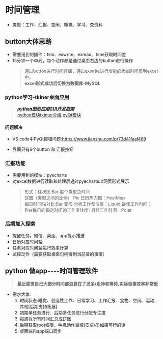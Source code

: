 # 时间管理

- 类型：工作、汇报、空闲、睡觉、学习、查资料

## button大体思路

- 需要用到的插件：tkin、exwrite、exread、time获取时间差
- 15分钟一个单元，每个动作都是通过桌面右边的button进行操作
    > 通过button进行时间存储，通过exwrite进行增量的添加时间表到excel中。  
__excel形式成功后切换为数据库-MySQL__

### python学习-tkiner桌面应用

> [___python图形应用GUI开发框架___](https://blog.csdn.net/tTU1EvLDeLFq5btqiK/article/details/78693348)  
[python模块tkinter介绍](https://docs.python.org/3.7/library/tkinter.html#how-tk-and-tkinter-are-related)
[pyQt模块](https://www.cnblogs.com/archisama/p/5444032.html)

#### 问题解决

- VS code中PyQt报错问题:<https://www.jianshu.com/p/73d41faaf469>

- 界面只有6个button 和 汇报按钮

### 汇报功能

- 需要用到的模块：pyecharts
- 对excel数据进行读取和处理后通过pyecharts以网页形式展示
    > 形式：柱状图:Bar 每个类型总时间  
饼图（类型之间的比例）  Pie
日历热力图：HeatMap  
每日时间轴对比:Bar 变形
分析工作专注度：Liquid
最佳工作时间：Pie(每日的指定时间的工作专注度)
最佳工作时间：Polar

### 后期加入探索

- 提醒任务，短信、桌面、app提示推送
- 日历对应时间轴
- 任务对应时间轴进行效率计算
- 监控动作（需要获取桌面句柄得到当前做的事情）

## python 做app----时间管理软件

> __最近感觉自己大部分时间都浪费在了发呆\走神和等待,实际做事效率非常低__
- 需求大体:
    1. 时间状态:睡觉、创造性工作、日常学习、工作汇报、食物、空闲、运动、其他[后期支持拓展]
    2. 初期单任务进行，后期多任务进行分配专注度
    3. 每周将所有时间汇总成饼图
    4. 后期获取root权限，手机动作监控(安卓机)如果可行的话
    5. 桌面端和app端口同步